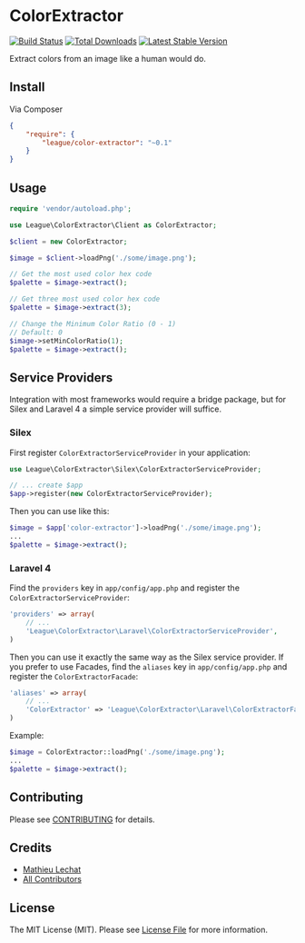 ColorExtractor
==============

[![Build Status](https://travis-ci.org/php-loep/color-extractor.png?branch=master)](https://travis-ci.org/php-loep/color-extractor)
[![Total Downloads](https://poser.pugx.org/league/color-extractor/downloads.png)](https://packagist.org/packages/league/color-extractor)
[![Latest Stable Version](https://poser.pugx.org/league/color-extractor/v/stable.png)](https://packagist.org/packages/league/color-extractor)

Extract colors from an image like a human would do.

## Install

Via Composer

```json
{
    "require": {
        "league/color-extractor": "~0.1"
    }
}
```

## Usage

```php
require 'vendor/autoload.php';

use League\ColorExtractor\Client as ColorExtractor;

$client = new ColorExtractor;

$image = $client->loadPng('./some/image.png');

// Get the most used color hex code
$palette = $image->extract();

// Get three most used color hex code
$palette = $image->extract(3);

// Change the Minimum Color Ratio (0 - 1)
// Default: 0
$image->setMinColorRatio(1);
$palette = $image->extract();

```

## Service Providers

Integration with most frameworks would require a bridge package, but for Silex and Laravel 4 a 
simple service provider will suffice. 

### Silex

First register `ColorExtractorServiceProvider` in your application:
```php
use League\ColorExtractor\Silex\ColorExtractorServiceProvider;

// ... create $app
$app->register(new ColorExtractorServiceProvider);
```

Then you can use like this:

```php
$image = $app['color-extractor']->loadPng('./some/image.png');
...
$palette = $image->extract();
```

### Laravel 4

Find the `providers` key in `app/config/app.php` and register the `ColorExtractorServiceProvider`:

```php
'providers' => array(
    // ...
    'League\ColorExtractor\Laravel\ColorExtractorServiceProvider',
)
```

Then you can use it exactly the same way as the Silex service provider.
If you prefer to use Facades, find the `aliases` key in `app/config/app.php` and register the `ColorExtractorFacade`:

```php
'aliases' => array(
    // ...
    'ColorExtractor' => 'League\ColorExtractor\Laravel\ColorExtractorFacade',
)
```

Example:

```php
$image = ColorExtractor::loadPng('./some/image.png');
...
$palette = $image->extract();
```


## Contributing

Please see [CONTRIBUTING](https://github.com/php-loep/color-extractor/blob/master/CONTRIBUTING.md) for details.


## Credits

- [Mathieu Lechat](https://github.com/MatTheCat)
- [All Contributors](https://github.com/php-loep/color-extractor/contributors)


## License

The MIT License (MIT). Please see [License File](https://github.com/php-loep/color-extractor/blob/master/LICENSE) for more information.
